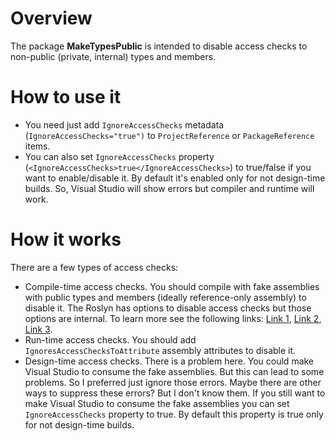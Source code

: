 ﻿# Overview
The package **MakeTypesPublic** is intended to disable access checks to non-public (private, internal) types and members.

# How to use it
- You need just add `IgnoreAccessChecks` metadata (`IgnoreAccessChecks="true")` to `ProjectReference` or `PackageReference` items.
- You can also set `IgnoreAccessChecks` property (`<IgnoreAccessChecks>true</IgnoreAccessChecks>`) to true/false if you want to enable/disable it.
By default it's enabled only for not design-time builds. So, Visual Studio will show errors but compiler and runtime will work.

# How it works
There are a few types of access checks:
- Compile-time access checks. You should compile with fake assemblies with public types and members (ideally reference-only assembly) to disable it.
The Roslyn has options to disable access checks but those options are internal.
To learn more see the following links:
[Link 1](https://www.strathweb.com/2018/10/no-internalvisibleto-no-problem-bypassing-c-visibility-rules-with-roslyn/), 
[Link 2](https://github.com/dotnet/roslyn/pull/20870), 
[Link 3](https://github.com/dotnet/roslyn/issues/47276).
- Run-time access checks. You should add `IgnoresAccessChecksToAttribute` assembly attributes to disable it.
- Design-time access checks. There is a problem here. 
You could make Visual Studio to consume the fake assemblies. But this can lead to some problems. So I preferred just ignore those errors. 
Maybe there are other ways to suppress these errors? But I don't know them.
If you still want to make Visual Studio to consume the fake assemblies you can set `IgnoreAccessChecks` property to true. By default this property is true only for not design-time builds.